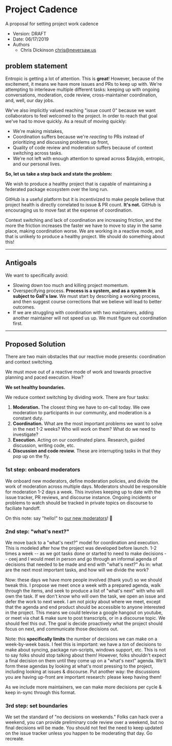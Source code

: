 # Project Cadence

A proposal for setting project work cadence

- Version: DRAFT
- Date: 06/17/2019
- Authors
  - Chris Dickinson <chris@neversaw.us>

## problem statement

Entropic is getting a lot of attention. This is **great**! However, because of
the excitement, it means we have more issues and PRs to keep up with. We're
attempting to interleave multiple different tasks: keeping up with ongoing
conversations, moderation, code review, cross-maintainer coordination, and,
well, our day jobs.

We've also implicitly valued reaching "issue count 0" because we want
collaborators to feel welcomed to the project. In order to reach that goal
we've had to move quickly. As a result of moving quickly:

- We're making mistakes,
- Coordination suffers because we're _reacting_ to PRs instead of prioritizing
  and discussing problems up front,
- Quality of code review and moderation suffers because of context switching
  across tasks.
- We're not left with enough attention to spread across $dayjob, entropic, and
  our personal lives.

**So, let us take a step back and state the problem:**

We wish to produce a healthy project that is capable of maintaining a federated
package ecosystem over the long run.

GitHub is a useful platform but it is incentivized to make people believe that
project health is directly correlated to issue & PR count. **It's not.** GitHub is encouraging us to move fast at the expense of coordination.

Context switching and lack of coordination are increasing friction, and the
more the friction increases the faster we have to move to stay in the same
place, making coordination worse. We are working in a reactive mode, and that
is unlikely to produce a healthy project. We should do something about this!

* * *

## Antigoals

We want to specifically avoid:

- Slowing down too much and killing project momentum.
- Overspecifying process. **Process is a system, and as a system it is subject to
  Gall's law.** We must start by describing a working process, and then suggest
  course corrections that we believe will lead to better outcomes.
- If we are struggling with coordination with two maintainers, adding another
  maintainer will not speed us up. We must figure out coordination first.

* * *

## Proposed Solution

There are two main obstacles that our reactive mode presents: coordination and
context switching.

We must move out of a reactive mode of work and towards proactive planning and
paced execution. How?

**We set healthy boundaries.**

We reduce context switching by dividing work. There are four tasks:

1. **Moderation.** The closest thing we have to on-call today. We owe
   moderation to participants in our community, and moderation is a constant
   duty.
2. **Coordination.** What are the most important problems we want to solve in
   the next 1-2 weeks? Who will work on them? What do we need to investigate?
3. **Execution.** Acting on our coordinated plans. Research, guided discussion,
   writing code, etc.
4. **Discussion and code review.** These are interrupting tasks in that they
   pop up on the fly.

### 1st step: onboard moderators

We onboard new moderators, define moderation policies, and divide the work of
moderation across multiple days. Moderators should be responsible for
moderation 1-2 days a week. This involves keeping up to date with the issue
tracker, PR reviews, and discourse instance. Ongoing incidents or problems to
watch should be tracked in private topics on discourse to faciliate handoff.

On this note: say "hello!" to [our new moderators](/README.md#moderators)! :tada:

### 2nd step: "what's next?"

We move back to a "what's next?" model for coordination and execution. This is
modeled after how the project was developed before launch. 1-2 times a week --
as we got tasks done or started to need to make decisions -- ceej and I would
meet in person and go through an informal agenda of decisions that needed to be
made and end with "what's next?" As in: what are the next most important tasks,
and how will we divide the work?

Now: these days we have more people involved (thank you!) so we should tweak
this. I propose we meet once a week with a prepared agenda, walk through the
items, and seek to produce a list of "what's next" with who will own the task.
If we don't know who will own the task, we open an issue and defer the work to
next week. I am not picky about where we meet, except that the agenda and end
product should be accessible to anyone interested in the project. This means we
could televise a google hangout on youtube, or meet via chat & make sure to
post transcripts, or in a discourse topic. We should feel this out. The goal is
decide proactively what the project should focus on next, and communicate those
decisions out.

Note: this **specifically limits** the number of decisions we can make on a
week-by-week basis. I feel this is important: we have a _ton_ of decisions to
make about syncing, package run-scripts, windows support, etc. This is not to
say folks should stop talking about them! However, folks shouldn't expect a
final decision on them until they come up on a "what's next" agenda. We'll form
these agendas by looking at what's most pressing to the project, including
looking at issues & discourse. Put another way: the discussions you are having
up-front are important research: please keep having them!

As we include more maintainers, we can make more decisions per cycle & keep
in-sync through this format.

### 3rd step: set boundaries

We set the standard of "no decisions on weekends." Folks can hack over a
weekend, you can provide preliminary code review over a weekend, but no final
decisions will be made. You should not feel the need to keep updated on the
issue tracker unless you happen to be moderating that day. Go recreate.
